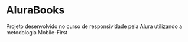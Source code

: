# AluraBooks
Projeto desenvolvido no curso de responsividade pela Alura utilizando a metodologia Mobile-First
